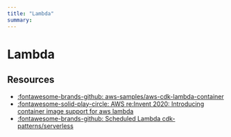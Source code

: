 ```yaml
---
title: "Lambda"
summary:
---
```


Lambda
===

Resources
---

- [:fontawesome-brands-github: aws-samples/aws-cdk-lambda-container][1]
- [:fontawesome-solid-play-circle: AWS re:Invent 2020: Introducing container image support for aws lambda][2]
- [:fontawesome-brands-github: Scheduled Lambda cdk-patterns/serverless][3]

<!-- Links -->
[1]: https://github.com/aws-samples/aws-cdk-lambda-container
[2]: https://www.youtube.com/watch?v=X-1xf-DbCBk
[3]: https://github.com/cdk-patterns/serverless/blob/main/the-scheduled-lambda/python/the_scheduled_lambda/the_scheduled_lambda_stack.py

